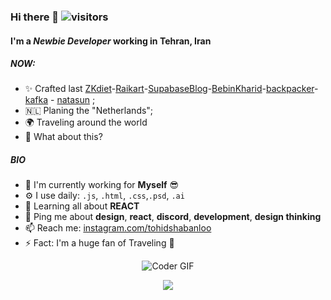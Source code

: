### Hi there 👋 ![visitors](https://visitor-badge.laobi.icu/badge?page_id=tohidshabanloo)
#### I'm a *Newbie Developer* working in Tehran, Iran

##### NOW:

- ✨ Crafted last [ZKdiet](https://zkdiet.ir/)-[Raikart](https://Raika.vercel.app/)-[SupabaseBlog](https://backpacker-supabase.vercel.app/)-[BebinKharid](https://bebinkharid.vercel.app/)-[backpacker](https://tohidsh.com)- [kafka](https://kafka.ir) - [natasun](https://natasun.com) ;
- 🇳🇱 Planing the "Netherlands";
- 🌍 Traveling around the world
- 🍑 What about this?

##### BIO

- 🏢 I'm currently working for **Myself** 😎
- ⚙️ I use daily: `.js`, `.html`, `.css`,`.psd`, `.ai`
- 🌱 Learning all about **REACT**
- 💬 Ping me about **design**, **react**, **discord**, **development**, **design thinking**
- 📫 Reach me: [instagram.com/tohidshabanloo](https://instagram.com/tohidshabanloo)
- ⚡️ Fact: I'm a huge fan of Traveling 🧳

<p align="center">
<img src="https://www.tohidsh.com/static/gifs/backpacker.gif" alt="Coder GIF">
</p>
<p align="center">
  <img src="https://capsule-render.vercel.app/api?type=waving&color=gradient&height=60&section=footer"/>
</p>


